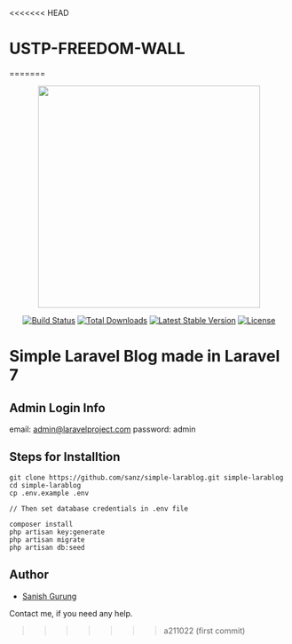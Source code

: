 <<<<<<< HEAD
# USTP-FREEDOM-WALL
=======
<p align="center"><img src="https://raw.githubusercontent.com/laravel/art/master/logo-lockup/5%20SVG/2%20CMYK/1%20Full%20Color/laravel-logolockup-cmyk-red.svg" width="400"></p>

<p align="center">
<a href="https://travis-ci.org/laravel/framework"><img src="https://travis-ci.org/laravel/framework.svg" alt="Build Status"></a>
<a href="https://packagist.org/packages/laravel/framework"><img src="https://poser.pugx.org/laravel/framework/d/total.svg" alt="Total Downloads"></a>
<a href="https://packagist.org/packages/laravel/framework"><img src="https://poser.pugx.org/laravel/framework/v/stable.svg" alt="Latest Stable Version"></a>
<a href="https://packagist.org/packages/laravel/framework"><img src="https://poser.pugx.org/laravel/framework/license.svg" alt="License"></a>
</p>

# Simple Laravel Blog made in Laravel 7

## Admin Login Info

email: admin@laravelproject.com
password: admin


## Steps for Installtion

```
git clone https://github.com/sanz/simple-larablog.git simple-larablog
cd simple-larablog
cp .env.example .env

// Then set database credentials in .env file

composer install
php artisan key:generate
php artisan migrate
php artisan db:seed
```
## Author

- [Sanish Gurung](https://sanishgurung.com.np)

Contact me, if you need any help.
>>>>>>> a211022 (first commit)
